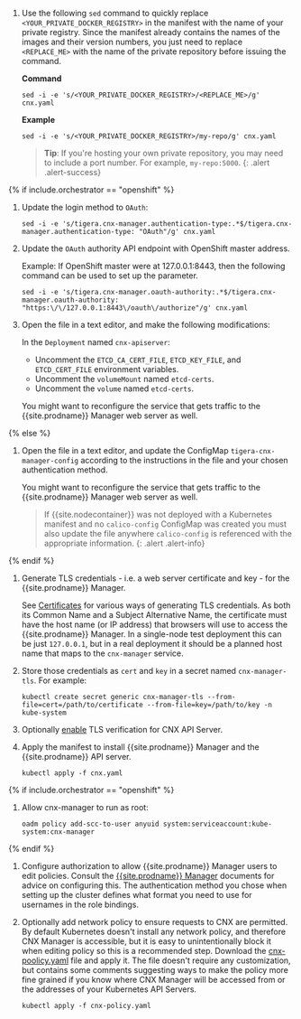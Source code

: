 1. Use the following `sed` command to quickly replace `<YOUR_PRIVATE_DOCKER_REGISTRY>`
   in the manifest with the name of your private registry. Since the manifest
   already contains the names of the images and their version numbers, you
   just need to replace `<REPLACE_ME>` with the name of the private
   repository before issuing the command.

   **Command**
   ```shell
   sed -i -e 's/<YOUR_PRIVATE_DOCKER_REGISTRY>/<REPLACE_ME>/g' cnx.yaml
   ```

   **Example**

   ```shell
   sed -i -e 's/<YOUR_PRIVATE_DOCKER_REGISTRY>/my-repo/g' cnx.yaml
   ```

   > **Tip**: If you're hosting your own private repository, you may need to include
   > a port number. For example, `my-repo:5000`.
   {: .alert .alert-success}

{% if include.orchestrator == "openshift" %}

1. Update the login method to `OAuth`:

       sed -i -e 's/tigera.cnx-manager.authentication-type:.*$/tigera.cnx-manager.authentication-type: "OAuth"/g' cnx.yaml

1. Update the `OAuth` authority API endpoint with OpenShift master address.

   Example: If OpenShift master were at 127.0.0.1:8443, then the following command can be used to set up the parameter.

       sed -i -e 's/tigera.cnx-manager.oauth-authority:.*$/tigera.cnx-manager.oauth-authority: "https:\/\/127.0.0.1:8443\/oauth\/authorize"/g' cnx.yaml

1. Open the file in a text editor, and make the following modifications:

   In the `Deployment` named `cnx-apiserver`:

   - Uncomment the `ETCD_CA_CERT_FILE`, `ETCD_KEY_FILE`, and `ETCD_CERT_FILE` environment variables.
   - Uncomment the `volumeMount` named `etcd-certs`.
   - Uncomment the `volume` named `etcd-certs`.

   You might want to reconfigure the service that gets traffic to the {{site.prodname}} Manager
   web server as well.

{% else %}

1. Open the file in a text editor, and update the ConfigMap `tigera-cnx-manager-config`
   according to the instructions in the file and your chosen authentication method.

   You might want to reconfigure the service that gets traffic to the {{site.prodname}} Manager
   web server as well.

   > If {{site.nodecontainer}} was not deployed with a Kubernetes manifest and
   > no `calico-config` ConfigMap was created you must also update the file
   > anywhere `calico-config` is referenced with the appropriate information.
   {: .alert .alert-info}

{% endif %}

1. Generate TLS credentials - i.e. a web server certificate and key - for the
   {{site.prodname}} Manager.

   See
   [Certificates](https://kubernetes.io/docs/concepts/cluster-administration/certificates/)
   for various ways of generating TLS credentials.  As both its Common Name and
   a Subject Alternative Name, the certificate must have the host name (or IP
   address) that browsers will use to access the {{site.prodname}} Manager.  In a single-node
   test deployment this can be just `127.0.0.1`, but in a real deployment it
   should be a planned host name that maps to the `cnx-manager` service.

1. Store those credentials as `cert` and `key` in a secret named
   `cnx-manager-tls`.  For example:

   ```
   kubectl create secret generic cnx-manager-tls --from-file=cert=/path/to/certificate --from-file=key=/path/to/key -n kube-system
   ```

1. Optionally [enable]({{site.baseurl}}/{{page.version}}/getting-started/kubernetes/installation/hosted/cnx/cnx#enabling-tls-verification-for-a-kubernetes-extension-api-server) TLS verification for CNX API Server.

1. Apply the manifest to install {{site.prodname}} Manager and the {{site.prodname}} API server.

   ```
   kubectl apply -f cnx.yaml
   ```

{% if include.orchestrator == "openshift" %}

1. Allow cnx-manager to run as root:

       oadm policy add-scc-to-user anyuid system:serviceaccount:kube-system:cnx-manager

{% endif %}

1. Configure authorization to allow {{site.prodname}} Manager users to edit policies.  Consult the
   [{{site.prodname}} Manager]({{site.baseurl}}/{{page.version}}/reference/cnx/rbac-tiered-policies)
   documents for advice on configuring this.  The authentication method you
   chose when setting up the cluster defines what format you need to use for
   usernames in the role bindings.

1. Optionally add network policy to ensure requests to CNX are permitted.  By default Kubernetes doesn't
   install any network policy, and therefore CNX Manager is accessible, but it is easy to
   unintentionally block it when editing policy so this is a recommended step.  Download the
   [cnx-poolicy.yaml]({{site.baseurl}}/{{page.version}}/getting-started/kubernetes/installation/hosted/cnx/1.7/cnx-policy.yaml)
   file and apply it.  The file doesn't require any customization, but contains some comments
   suggesting ways to make the policy more fine grained if you know where CNX Manager will be
   accessed from or the addresses of your Kubernetes API Servers.

   ```
   kubectl apply -f cnx-policy.yaml
   ```
